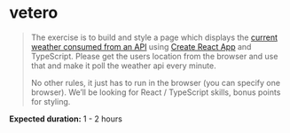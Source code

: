 # vetero

> The exercise is to build and style a page which displays the [current weather consumed from an API](http://api.openweathermap.org/data/2.5/weather?lat=-32.168841&lon=115.809106&units=metric&appid={key}) using [Create React App](https://create-react-app.dev/) and TypeScript. Please get the users location from the browser and use that and make it poll the weather api every minute.
> 
> No other rules, it just has to run in the browser (you can specify one browser). We’ll be looking for React / TypeScript skills, bonus points for styling.


**Expected duration:** 1 - 2 hours
